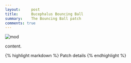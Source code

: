 ```yaml
---
layout:     post
title:      Bucephalus Bouncing Ball
summary:    The Bouncing Ball patch
comments: true
---
```

<img src="{{ site.baseurl }}/images/mod10.jpg" alt="mod" class="avatar" />

content.

{% highlight markdown %}
Patch details
{% endhighlight %}


